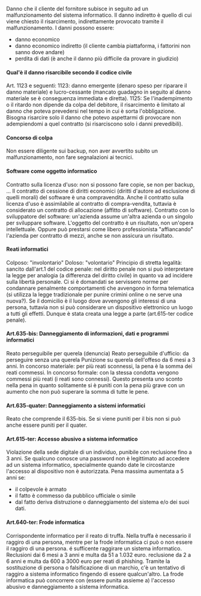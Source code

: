 Danno che il cliente del fornitore subisce in seguito ad un malfunzionamento del sistema informatico.
Il danno indiretto è quello di cui viene chiesto il risarcimento, indirettamente provocato tramite il malfunzionamento. 
I danni possono essere:
- danno economico
- danno economico indiretto (il cliente cambia piattaforma, i fattorini non sanno dove andare)
- perdita di dati (è anche il danno più difficile da provare in giudizio)
#### Qual'è il danno risarcibile secondo il codice civile
Art. 1123 e seguenti:
1123: danno emergente (denaro speso per riparare il danno materiale) e lucro-cessante (mancato guadagno in seguito al danno materiale se è conseguenza immediata e diretta).
1125: Se l'inadempimento o il ritardo non dipende da colpa del debitore, il risarcimento è limitato al danno che poteva prevedersi nel tempo in cui è sorta l'obbligazione. Bisogna risarcire solo il danno che potevo aspettarmi di provocare non adempiendomi a quel contratto (si risarciscono solo i danni prevedibili).
#### Concorso di colpa
Non essere diligente sui backup, non aver avvertito subito un malfunzionamento, non fare segnalazioni ai tecnici.
#### Software come oggetto informatico
Contratto sulla licenza d'uso: non si possono fare copie, se non per backup, ...
Il contratto di cessione di diritti economici (diritti d'autore ad esclusione di quelli morali) del software è una compravendita. Anche il contratto sulla licenza d'uso è assimilabile al contratto di compra-vendita, tuttavia è considerato un contratto di allocazione (affitto di software).
Contratto con lo sviluppatore del software: un'azienda assume un'altra azienda o un singolo per sviluppare software. L'oggetto del contratto è un risultato, non un'opera intellettuale. Oppure può prestarsi come libero professionista "affiancando" l'azienda per contratto di mezzi, anche se non assicura un risultato.
#### Reati informatici
Colposo: "involontario"
Doloso: "volontario"
Principio di stretta legalità: sancito dall'art.1 del codice penale: nel diritto penale non si può interpretare la legge per analogia (a differenza del diritto civile) in quanto va ad incidere sulla libertà personale.
Ci si è domandati se servissero norme per condannare penalmente comportamenti che avvengono in forma telematica (si utilizza la legge tradizionale per punire crimini online o ne serve una nuova?).
Se il domicilio è il luogo dove avvengono gli interessi di una persona, tuttavia non si può considerare un dispositivo elettronico un luogo a tutti gli effetti. Dunque è stata creata una legge a parte (art.615-ter codice penale).
#### Art.635-bis: Danneggiamento di informazioni, dati e programmi informatici
Reato perseguibile per querela (denuncia)
Reato perseguibile d'ufficio: da perseguire senza una querela
Punizione su querela dell'offeso da 6 mesi a 3 anni.
In concorso materiale: per più reati sconnessi, la pena è la somma dei reati commessi.
In concorso formale: con la stessa condotta vengono commessi più reati (i reati sono connessi). Questo presenta uno sconto nella pena in quanto solitamente si è puniti con la pena più grave con un aumento che non può superare la somma di tutte le pene.
#### Art.635-quater: Danneggiamento a sistemi informatici
Reato che comprende il 635-bis. Se si viene puniti per il bis non si può anche essere puniti per il quater.
#### Art.615-ter: Accesso abusivo a sistema informatico
Violazione della sede digitale di un individuo, punibile con reclusione fino a 3 anni.
Se qualcuno conosce una password non è legittimato ad accedere ad un sistema informatico, specialmente quando date le circostanze l'accesso al dispositivo non è autorizzata.
Pena massima aumentata a 5 anni se:
- il colpevole è armato
- il fatto è commesso da pubblico ufficiale o simile
- dal fatto deriva distruzione o danneggiamento del sistema e/o dei suoi dati.
#### Art.640-ter: Frode informatica
Corrispondente informatico per il reato di truffa. Nella truffa è necessario il raggiro di una persona, mentre per la frode informatica ci può o non essere il raggiro di una persona. é sufficente raggirare un sistema informatico.
Reclusioni dai 6 mesi a 3 anni e multa da 51 a 1.032 euro.
reclusione da 2 a 6 anni e multa da 600 a 3000 euro per reati di phishing. Tramite la sostituzione di persona o falsificazione di un marchio, c'è un tentativo di raggiro a sistema informatico fingendo di essere qualcun'altro.
La frode informatica può concorrere con (essere punita assieme a) l'accesso abusivo e danneggiamento a sistema informatica.
